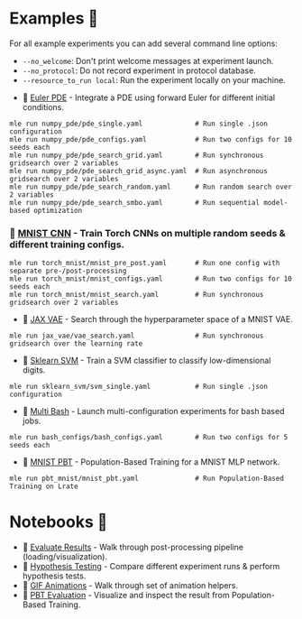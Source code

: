# Examples :school_satchel:

For all example experiments you can add several command line options:

- `--no_welcome`: Don't print welcome messages at experiment launch.
- `--no_protocol`: Do not record experiment in protocol database.
- `--resource_to_run local`: Run the experiment locally on your machine.

* :page_facing_up: [Euler PDE](https://github.com/RobertTLange/mle-toolbox/tree/main/examples/numpy_pde) - Integrate a PDE using forward Euler for different initial conditions.

```
mle run numpy_pde/pde_single.yaml             # Run single .json configuration  
mle run numpy_pde/pde_configs.yaml            # Run two configs for 10 seeds each
mle run numpy_pde/pde_search_grid.yaml        # Run synchronous gridsearch over 2 variables
mle run numpy_pde/pde_search_grid_async.yaml  # Run asynchronous gridsearch over 2 variables
mle run numpy_pde/pde_search_random.yaml      # Run random search over 2 variables
mle run numpy_pde/pde_search_smbo.yaml        # Run sequential model-based optimization
```

### :page_facing_up: [MNIST CNN](https://github.com/RobertTLange/mle-toolbox/tree/main/examples/torch_mnist) - Train Torch CNNs on multiple random seeds & different training configs.

```
mle run torch_mnist/mnist_pre_post.yaml       # Run one config with separate pre-/post-processing
mle run torch_mnist/mnist_configs.yaml        # Run two configs for 10 seeds each
mle run torch_mnist/mnist_search.yaml         # Run synchronous gridsearch over 2 variables
```

* :page_facing_up: [JAX VAE](https://github.com/RobertTLange/mle-toolbox/tree/main/examples/jax_vae) - Search through the hyperparameter space of a MNIST VAE.

```
mle run jax_vae/vae_search.yaml               # Run synchronous gridsearch over the learning rate
```

* :page_facing_up: [Sklearn SVM](https://github.com/RobertTLange/mle-toolbox/tree/main/examples/sklearn_svm) - Train a SVM classifier to classify low-dimensional digits.

```
mle run sklearn_svm/svm_single.yaml           # Run single .json configuration
```

* :page_facing_up: [Multi Bash](https://github.com/RobertTLange/mle-toolbox/tree/main/examples/bash_configs) - Launch multi-configuration experiments for bash based jobs.

```
mle run bash_configs/bash_configs.yaml        # Run two configs for 5 seeds each
```

* :page_facing_up: [MNIST PBT](https://github.com/RobertTLange/mle-toolbox/tree/main/examples/pbt_mnist) - Population-Based Training for a MNIST MLP network.

```
mle run pbt_mnist/mnist_pbt.yaml              # Run Population-Based Training on Lrate
```

# Notebooks :pencil:

- :notebook: [Evaluate Results](notebooks/evaluate_results.ipynb) - Walk through post-processing pipeline (loading/visualization).
- :notebook: [Hypothesis Testing](notebooks/hypothesis_testing.ipynb) - Compare different experiment runs & perform hypothesis tests.
- :notebook: [GIF Animations](notebooks/animate_results.ipynb) - Walk through set of animation helpers.
- :notebook: [PBT Evaluation](notebooks/inspect_pbt.ipynb) - Visualize and inspect the result from Population-Based Training.

